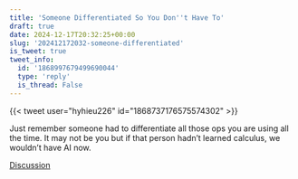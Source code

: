 ```yaml
---
title: 'Someone Differentiated So You Don''t Have To'
draft: true
date: 2024-12-17T20:32:25+00:00
slug: '202412172032-someone-differentiated'
is_tweet: true
tweet_info:
  id: '1868997679499690044'
  type: 'reply'
  is_thread: False
---
```




{{< tweet user="hyhieu226" id="1868737176575574302" >}}

Just remember someone had to differentiate all those ops you are using all the time. It may not be you but if that person hadn’t learned calculus, we wouldn’t have AI now.

[Discussion](https://x.com/sytelus/status/1868997679499690044)
